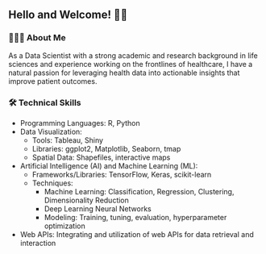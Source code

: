 ## Hello and Welcome! 👋🏼

### 👨🏻‍💻 About Me
As a Data Scientist with a strong academic and research background in life sciences and experience working on the frontlines of healthcare, I have a natural passion for leveraging health data into actionable insights that improve patient outcomes. 

### 🛠️ Technical Skills
* Programming Languages: R, Python
* Data Visualization:
  * Tools: Tableau, Shiny
  * Libraries: ggplot2, Matplotlib, Seaborn, tmap
  * Spatial Data: Shapefiles, interactive maps
* Artificial Intelligence (AI) and Machine Learning (ML):
  * Frameworks/Libraries: TensorFlow, Keras, scikit-learn
  * Techniques:
    * Machine Learning: Classification, Regression, Clustering, Dimensionality Reduction
    * Deep Learning Neural Networks
    * Modeling: Training, tuning, evaluation, hyperparameter optimization
* Web APIs: Integrating and utilization of web APIs for data retrieval and interaction
